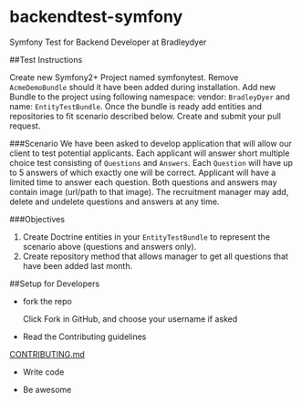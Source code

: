 # backendtest-symfony
Symfony Test for Backend Developer at Bradleydyer

##Test Instructions

Create new Symfony2+ Project named symfonytest. Remove `AcmeDemoBundle` should it have been added during installation. Add new Bundle to the project using following namespace: vendor: `BradleyDyer` and name: `EntityTestBundle`. Once the bundle is ready add entities and repositories to fit scenario described below. Create and submit your pull request.

###Scenario
We have been asked to develop application that will allow our client to test potential applicants. Each applicant will answer short multiple choice test consisting of `Questions` and `Answers`. Each `Question` will have up to 5 answers of which exactly one will be correct. Applicant will have a limited time to answer each question. Both questions and answers may contain image (url/path to that image). The recruitment manager may add, delete and undelete questions and answers at any time.

###Objectives
1. Create Doctrine entities in your `EntityTestBundle` to represent the scenario above (questions and answers only).
2. Create repository method that allows manager to get all questions that have been added last month.

##Setup for Developers

 - fork the repo

    Click Fork in GitHub, and choose your username if asked

 - Read the Contributing guidelines

[CONTRIBUTING.md](https://github.com/bradleydyer/backendtest-symfony/blob/master/CONTRIBUTING.md)

- Write code

- Be awesome
